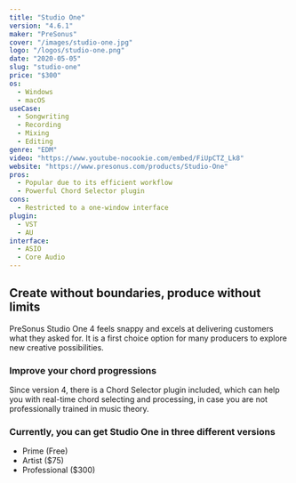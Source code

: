```yaml
---
title: "Studio One"
version: "4.6.1"
maker: "PreSonus"
cover: "/images/studio-one.jpg"
logo: "/logos/studio-one.png"
date: "2020-05-05"
slug: "studio-one"
price: "$300"
os:
  - Windows
  - macOS
useCase:
  - Songwriting
  - Recording
  - Mixing
  - Editing
genre: "EDM"
video: "https://www.youtube-nocookie.com/embed/FiUpCTZ_Lk8"
website: "https://www.presonus.com/products/Studio-One"
pros:
  - Popular due to its efficient workflow
  - Powerful Chord Selector plugin
cons:
  - Restricted to a one-window interface
plugin:
  - VST
  - AU
interface:
  - ASIO
  - Core Audio
---
```


## Create without boundaries, produce without limits

PreSonus Studio One 4 feels snappy and excels at delivering customers what they asked for. It is a first choice option for many producers to explore new creative possibilities.

### Improve your chord progressions

Since version 4, there is a Chord Selector plugin included, which can help you with real-time chord selecting and processing, in case you are not professionally trained in music theory.

### Currently, you can get Studio One in three different versions

- Prime (Free)
- Artist (\$75)
- Professional (\$300)
